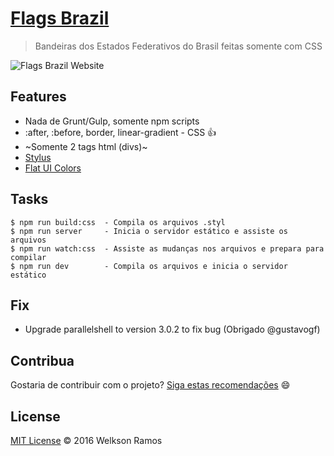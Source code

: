 # [Flags Brazil](http://welksonramos.github.io/flags-brazil/)
> Bandeiras dos Estados Federativos do Brasil feitas somente com CSS

![Flags Brazil Website](flags-brazil-website.jpg)

## Features
* Nada de Grunt/Gulp, somente npm scripts
* :after, :before, border, linear-gradient - CSS :+1:
* ~Somente 2 tags html (divs)~
* [Stylus](http://stylus-lang.com/)
* [Flat UI Colors](https://flatuicolors.com/)

## Tasks
```
$ npm run build:css  - Compila os arquivos .styl
$ npm run server     - Inicia o servidor estático e assiste os arquivos
$ npm run watch:css  - Assiste as mudanças nos arquivos e prepara para compilar
$ npm run dev        - Compila os arquivos e inicia o servidor estático
```
## Fix
* Upgrade parallelshell to version 3.0.2 to fix bug (Obrigado @gustavogf)

## Contribua
Gostaria de contribuir com o projeto? [Siga estas recomendações](CONTRIBUTING.md) :smile:

## License
[MIT License](LICENSE) &copy; 2016 Welkson Ramos
